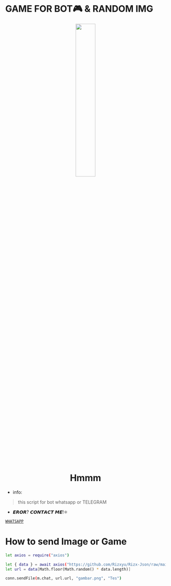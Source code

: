 # GAME FOR BOT🎮 & RANDOM IMG
<p align="center">
	<img src="https://user-images.githubusercontent.com/88314302/135240132-4919173e-b68c-482a-885d-d3e9bc916d18.gif" width="35%" style="margin-left: auto;margin-right: auto;display: block;">
</p>
<h1 align="center">Hmmm</h1>

* info:
> this script for bot whatsapp or TELEGRAM

* 𝙀𝙍𝙊𝙍? 𝘾𝙊𝙉𝙏𝘼𝘾𝙏 𝙈𝙀!⚛

[`WHATSAPP`](https://wa.me/6282328303332?text=bug) 

# How to send Image or Game
```bash
let axios = require("axios")

let { data } = await axios("https://github.com/Rizxyu/Rizx-Json/raw/main/random/cecan.json")
let url = data[Math.floor(Math.random() * data.length)]

conn.sendFile(m.chat, url.url, "gambar.png", "Tes")
```
